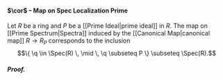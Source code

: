 #### $\cor$ – Map on Spec Localization Prime
Let $R$ be a ring and $P$ be a [[Prime Ideal|prime ideal]] in $R$. The map on [[Prime Spectrum|Spectra]] induced by the [[Canonical Map|canonical map]] $R \to R_P$ corresponds to the inclusion $$\{ \q \in \Spec(R) \, \mid \, \q \subseteq P \} \subseteq \Spec(R).$$
##### *Proof.*